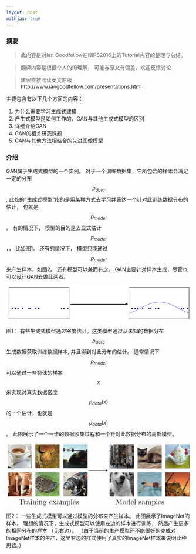 ```yaml
---
layout: post
mathjax: true
---
```



### 摘要

> 此内容是对Ian Goodfellow在NIPS2016上的Tutorial内容的整理与总结。 

> 翻译内容是根据个人的的理解， 可能与原文有偏差，欢迎反馈讨论

> 建议直接阅读英文原版 http://www.iangoodfellow.com/presentations.html


主要包含有以下几个方面的内容：

1. 为什么需要学习生成式建模
2. 产生式模型是如何工作的，GAN与其他生成式模型的区别
3. 详细介绍GAN
4. GAN的相关研究课题
5. GAN与其他方法相结合的先进图像模型

### 介绍 
GAN属于生成式模型的一个实例。 对于一个训练数据集，它所包含的样本会满足一定的分布 $$p_{data}$$, 此处的“生成式模型”指的是用某种方式去学习并表达一个针对此训练数据分布的估计， 也就是 $$p_{model}$$。 
有的情况下， 模型的目的是去显式估计$$p_{model}$$，， 比如图1。 
还有的情况下， 模型只能通过 $$p_{model}$$ 来产生样本，如图2。 
还有模型可以兼而有之。 GAN主要针对样本生成，尽管也可以设计GAN去做此两者。

![Figure 1](/images/201704/28/fig01.png)

图1： 有些生成式模型通过密度估计。这类模型通过从未知的数据分布 $$p_{data}$$ 生成数据获取训练数据样本, 并且得到对此分布的估计。 通常情况下 $$p_{model}$$ 可以通过一些特殊的样本 $$x$$ 来实现对真实数据密度 $$p_{data}(x)$$ 的一个估计，也就是 $$p_{data}(x)$$。 
此图展示了一个一维的数据收集过程和一个针对此数据分布的高斯模型。

![Figure 2](/images/201704/28/fig02.png)

图2： 一些生成式模型可以通过模型的分布来产生样本。 此图展示了ImageNet的样本。 理想的情况下，生成式模型可以使用左边的样本进行训练， 然后产生更多的相同分布的样本 （见右边）。 （由于当前的生产模型还不能很好的完成对ImageNet样本的生产，这里右边的样式使用了真实的ImageNet样本来说明此种思路。）
